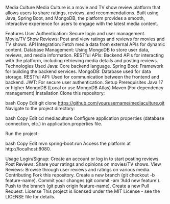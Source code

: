 


Media Culture
Media Culture is a movie and TV show review platform that allows users to share ratings, reviews, and recommendations. Built using Java, Spring Boot, and MongoDB, the platform provides a smooth, interactive experience for users to engage with the latest media content.

Features
User Authentication: Secure login and user management.
Movie/TV Show Reviews: Post and view ratings and reviews for movies and TV shows.
API Integration: Fetch media data from external APIs for dynamic content.
Database Management: Using MongoDB to store user data, reviews, and media information.
RESTful APIs: Backend APIs for interacting with the platform, including retrieving media details and posting reviews.
Technologies Used
Java: Core backend language.
Spring Boot: Framework for building the backend services.
MongoDB: Database used for data storage.
RESTful API: Used for communication between the frontend and backend.
JWT: For secure user authentication.
Setup
Prerequisites
Java 17 or higher
MongoDB (Local or use MongoDB Atlas)
Maven (For dependency management)
Installation
Clone this repository:

bash
Copy
Edit
git clone https://github.com/yourusername/mediaculture.git
Navigate to the project directory:

bash
Copy
Edit
cd mediaculture
Configure application properties (database connection, etc.) in application.properties file.

Run the project:

bash
Copy
Edit
mvn spring-boot:run
Access the platform at http://localhost:8080.

Usage
Login/Signup: Create an account or log in to start posting reviews.
Post Reviews: Share your ratings and opinions on movies/TV shows.
View Reviews: Browse through user reviews and ratings on various media.
Contributing
Fork this repository.
Create a new branch (git checkout -b feature-name).
Commit your changes (git commit -am 'Add new feature').
Push to the branch (git push origin feature-name).
Create a new Pull Request.
License
This project is licensed under the MIT License - see the LICENSE file for details.

